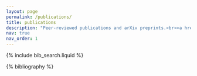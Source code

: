 ```yaml
---
layout: page
permalink: /publications/
title: publications
description: "Peer-reviewed publications and arXiv preprints.<br><a href='https://scholar.google.com/citations?user=NURGJAwAAAAJ'>Google Scholar</a> | <a href='https://orcid.org/0000-0002-1207-2752'>ORCID</a> | <a href='https://scirate.com/seokhyung.lee/papers'>SciRate</a>" 
nav: true
nav_order: 1
---
```


<!-- _pages/publications.md -->

<!-- Bibsearch Feature -->

{% include bib_search.liquid %}

<div class="publications">

{% bibliography %}

</div>
